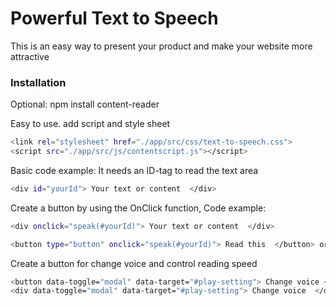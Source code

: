 # Powerful Text to Speech
This is an easy way to present your product and make your website more attractive

### Installation

Optional: npm install content-reader


Easy to use.
add script and style sheet
```sh
<link rel="stylesheet" href="./app/src/css/text-to-speech.css">
<script src="./app/src/js/contentscript.js"></script>
```

Basic code example:
It needs an ID-tag to read the text area
```sh
<div id="yourId"> Your text or content  </div>
```
Create a button by using the OnClick function,
Code example:
```sh
<div onclick="speak(#yourId)"> Your text or content  </div>

<button type="button" onclick="speak(#yourId)"> Read this  </button> or

```
Create a button for change voice and control reading speed
```sh
<button data-toggle="modal" data-target="#play-setting"> Change voice </button> or
<div data-toggle="modal" data-target="#play-setting"> Change voice  </div>
```
